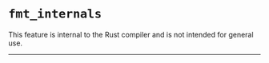 # `fmt_internals`

This feature is internal to the Rust compiler and is not intended for general use.

------------------------

